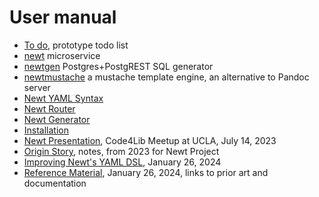 
# User manual

- [To do](TODO.md), prototype todo list
- [newt](newt.1.md) microservice
- [newtgen](newtgen.1.md) Postgres+PostgREST SQL generator
- [newtmustache](newtmustache.1.md) a mustache template engine, an alternative to Pandoc server
- [Newt YAML Syntax](newt_yaml_syntax.md)
- [Newt Router](newt_router.md)
- [Newt Generator](newt_generator.md)
- [Installation](INSTALL.md)
- [Newt Presentation](presentation/), Code4Lib Meetup at UCLA, July 14, 2023
- [Origin Story](origin_story.md), notes, from 2023 for Newt Project
- [Improving Newt's YAML DSL](improving_the_type_dsl.md), January 26, 2024
- [Reference Material](reference_material.md), January 26, 2024, links to prior art and documentation
